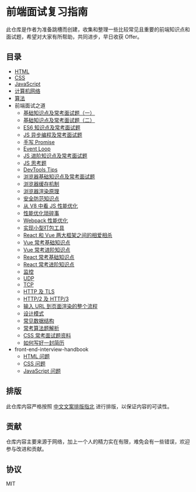 # 前端面试复习指南

此仓库是作者为准备跳槽而创建，收集和整理一些比较常见且重要的前端知识点和面试题，希望对大家有所帮助，共同进步，早日收获 Offer。

## 目录

- [HTML](./HTML)
- [CSS](./CSS)
- [JavaScript](./JavaScript)
- [计算机网络](./Network)
- [算法](./Algorithm)
- 前端面试之道
  - [基础知识点及常考面试题（一）](./前端面试之道/01.md)
  - [基础知识点及常考面试题（二）](./前端面试之道/02.md)
  - [ES6 知识点及常考面试题](./前端面试之道/03.md)
  - [JS 异步编程及常考面试题](./前端面试之道/04.md)
  - [手写 Promise](./前端面试之道/05.md)
  - [Event Loop](./前端面试之道/06.md)
  - [JS 进阶知识点及常考面试题](./前端面试之道/07.md)
  - [JS 思考题](./前端面试之道/08.md)
  - [DevTools Tips](./前端面试之道/09.md)
  - [浏览器基础知识点及常考面试题](./前端面试之道/10.md)
  - [浏览器缓存机制](./前端面试之道/11.md)
  - [浏览器渲染原理](./前端面试之道/12.md)
  - [安全防范知识点](./前端面试之道/13.md)
  - [从 V8 中看 JS 性能优化](./前端面试之道/14.md)
  - [性能优化琐碎事](./前端面试之道/15.md)
  - [Webpack 性能优化](./前端面试之道/16.md)
  - [实现小型打包工具](./前端面试之道/17.md)
  - [React 和 Vue 两大框架之间的相爱相杀](./前端面试之道/18.md)
  - [Vue 常考基础知识点](./前端面试之道/19.md)
  - [Vue 常考进阶知识点](./前端面试之道/20.md)
  - [React 常考基础知识点](./前端面试之道/21.md)
  - [React 常考进阶知识点](./前端面试之道/22.md)
  - [监控](./前端面试之道/23.md)
  - [UDP](./前端面试之道/24.md)
  - [TCP](./前端面试之道/25.md)
  - [HTTP 及 TLS](./前端面试之道/26.md)
  - [HTTP/2 及 HTTP/3](./前端面试之道/27.md)
  - [输入 URL 到页面渲染的整个流程](./前端面试之道/28.md)
  - [设计模式](./前端面试之道/29.md)
  - [常见数据结构](./前端面试之道/30.md)
  - [常考算法题解析](./前端面试之道/31.md)
  - [CSS 常考面试题资料](./前端面试之道/32.md)
  - [如何写好一封简历](./前端面试之道/33.md)
- front-end-interview-handbook
  - [HTML 问题](./front-end-interview-handbook/01.md)
  - [CSS 问题](./front-end-interview-handbook/02.md)
  - [JavaScript 问题](./front-end-interview-handbook/03.md)

## 排版

此仓库内容严格按照 [中文文案排版指北](https://xpoet.cn/2020/05/%E4%B8%AD%E6%96%87%E6%96%87%E6%A1%88%E6%8E%92%E7%89%88%E6%8C%87%E5%8C%97/) 进行排版，以保证内容的可读性。

## 贡献

仓库内容主要来源于网络，加上一个人的精力实在有限，难免会有一些错误，欢迎参与改进和贡献。

## 协议

MIT

